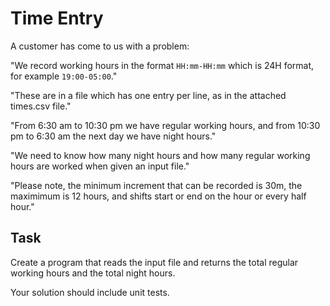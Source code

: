 # Time Entry

A customer has come to us with a problem:

"We record working hours in the format ```HH:mm-HH:mm``` which is 24H format, for example ```19:00-05:00```."

"These are in a file which has one entry per line, as in the attached times.csv file."

"From 6:30 am to 10:30 pm we have regular working hours, and from 10:30 pm to 6:30 am the next day we have night hours."

"We need to know how many night hours and how many regular working hours are worked when given an input file."

"Please note, the minimum increment that can be recorded is 30m, the maximimum is 12 hours, and shifts start or end on the hour or every half hour."

## Task

Create a program that reads the input file and returns the total regular working hours and the total night hours.

Your solution should include unit tests.
